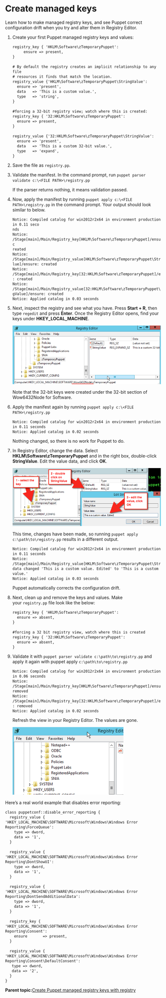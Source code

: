 # Create managed keys

Learn how to make managed registry keys, and see Puppet correct configuration drift when you try and alter them in Registry Editor.

1.  Create your first Puppet managed registry keys and values:

    ```
    registry_key { 'HKLM\Software\zTemporaryPuppet':
         ensure => present,
    }
    
    # By default the registry creates an implicit relationship to any file
    # resources it finds that match the location.
    registry_value {'HKLM\Software\zTemporaryPuppet\StringValue':
      ensure => 'present',
      data   => 'This is a custom value.',
      type   => 'string',
    }
    
    #forcing a 32-bit registry view; watch where this is created:
    registry_key { '32:HKLM\Software\zTemporaryPuppet':
      ensure => present,
    }
    
    registry_value {'32:HKLM\Software\zTemporaryPuppet\StringValue':
      ensure => 'present',
      data   => 'This is a custom 32-bit value.',
      type   => 'expand',
    }
    ```

2.  Save the file as `registry.pp`.

3.  Validate the manifest. In the command prompt, run `puppet parser validate c:\<FILE PATH>\registry.pp`

    If the parser returns nothing, it means validation passed.

4.  Now, apply the manifest by running `puppet apply c:\<FILE PATH>\registry.pp` in the command prompt. Your output should look similar to below.

    ```
    Notice: Compiled catalog for win2012r2x64 in environment production in 0.11 seco
    nds
    Notice: /Stage[main]/Main/Registry_key[HKLM\Software\zTemporaryPuppet]/ensure: c
    reated
    Notice: /Stage[main]/Main/Registry_value[HKLM\Software\zTemporaryPuppet\StringVa
    lue]/ensure: created
    Notice: /Stage[main]/Main/Registry_key[32:HKLM\Software\zTemporaryPuppet]/ensure
    : created
    Notice: /Stage[main]/Main/Registry_value[32:HKLM\Software\zTemporaryPuppet\Strin
    gValue]/ensure: created
    Notice: Applied catalog in 0.03 seconds
    ```

5.  Next, inspect the registry and see what you have. Press **Start + R**, then type `regedit` and press **Enter**. Once the Registry Editor opens, find your keys under **HKEY\_LOCAL\_MACHINE**.

    ![The Registry Editor window showing keys in the zTemporaryPuppet subfolder.](regedit_HKLM.png)

    Note that the 32-bit keys were created under the 32-bit section of Wow6432Node for Software.

6.  Apply the manifest again by running `puppet apply c:\<FILE PATH>\registry.pp`

    ```
    Notice: Compiled catalog for win2012r2x64 in environment production in 0.11 seconds
    Notice: Applied catalog in 0.02 seconds
    ```

    Nothing changed, so there is no work for Puppet to do.

7.  In Registry Editor, change the data. Select **HKLM\\Software\\zTemporaryPuppet** and in the right box, double-click **StringValue**. Edit the value data, and click **OK**.

    ![A screenshot of the Registry Editor with pointers showing where to select the key, double click on the StringValue, and edit the value data for that StringValue.](regedit_edit_value.png)

    This time, changes have been made, so running `puppet apply c:\path\to\registry.pp` results in a different output.

    ```
    Notice: Compiled catalog for win2012r2x64 in environment production
    in 0.11 seconds
    Notice: /Stage[main]/Main/Registry_value[HKLM\Software\zTemporaryPuppet\StringValue]/data:
    data changed 'This is a custom value. Edited' to 'This is a custom value.'
    Notice: Applied catalog in 0.03 seconds
    ```

    Puppet automatically corrects the configuration drift.

8.  Next, clean up and remove the keys and values. Make your `registry.pp` file look like the below:

    ```
    registry_key { 'HKLM\Software\zTemporaryPuppet':
      ensure => absent,
    }
    
    #forcing a 32 bit registry view, watch where this is created
    registry_key { '32:HKLM\Software\zTemporaryPuppet':
      ensure => absent,
    }
    ```

9.  Validate it with `puppet parser validate c:\path\to\registry.pp` and apply it again with puppet apply `c:\path\to\registry.pp`

    ```
    Notice: Compiled catalog for win2012r2x64 in environment production in 0.06 seconds
    Notice: /Stage[main]/Main/Registry_key[HKLM\Software\zTemporaryPuppet]/ensure: removed
    Notice: /Stage[main]/Main/Registry_key[32:HKLM\Software\zTemporaryPuppet]/ensure
    : removed
    Notice: Applied catalog in 0.02 seconds
    ```

    Refresh the view in your Registry Editor. The values are gone.

    ![Screenshot of the Registry Editor showing that the adjusted value is gone.](regedit_absent.png)


Here’s a real world example that disables error reporting:

```
class puppetconf::disable_error_reporting {
  registry_value { 'HKEY_LOCAL_MACHINE\SOFTWARE\Microsoft\Windows\Windows Error Reporting\ForceQueue':
    type => dword,
    data => '1',
  }

  registry_value { 'HKEY_LOCAL_MACHINE\SOFTWARE\Microsoft\Windows\Windows Error Reporting\DontShowUI':
    type => dword,
    data => '1',
  }

  registry_value { 'HKEY_LOCAL_MACHINE\SOFTWARE\Microsoft\Windows\Windows Error Reporting\DontSendAdditionalData':
    type => dword,
    data => '1',
  }

  registry_key { 'HKEY_LOCAL_MACHINE\SOFTWARE\Microsoft\Windows\Windows Error Reporting\Consent':
    ensure       => present,
  }

  registry_value { 'HKEY_LOCAL_MACHINE\SOFTWARE\Microsoft\Windows\Windows Error Reporting\Consent\DefaultConsent':
   type => dword,
   data => '2',
  }
}
```

**Parent topic:**[Create Puppet managed registry keys with registry](create_puppet_managed_registry_keys.md)

